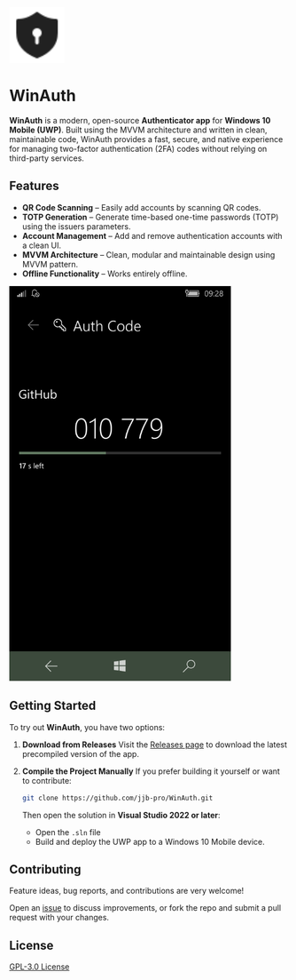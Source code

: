 <img src="https://github.com/jjb-pro/WinAuth/blob/main/Assets/WinAuth_Icon.svg" alt="WinAuth icon" width="100"/>

# WinAuth

**WinAuth** is a modern, open-source **Authenticator app** for **Windows 10 Mobile (UWP)**. Built using the MVVM architecture and written in clean, maintainable code, WinAuth provides a fast, secure, and native experience for managing two-factor authentication (2FA) codes without relying on third-party services.

## Features

* **QR Code Scanning** – Easily add accounts by scanning QR codes.
* **TOTP Generation** – Generate time-based one-time passwords (TOTP) using the issuers parameters.
* **Account Management** – Add and remove authentication accounts with a clean UI.
* **MVVM Architecture** – Clean, modular and maintainable design using MVVM pattern.
* **Offline Functionality** – Works entirely offline. 

<img src="https://github.com/jjb-pro/WinAuth/blob/main/Assets/WinAuth_Preview.png" alt="WinAuth preview screenshot" width="400"/>

## Getting Started

To try out **WinAuth**, you have two options:

1. **Download from Releases**
   Visit the [Releases page](https://github.com/jjb-pro/WinAuth/releases) to download the latest precompiled version of the app.

2. **Compile the Project Manually**
   If you prefer building it yourself or want to contribute:

   ```bash
   git clone https://github.com/jjb-pro/WinAuth.git
   ```

   Then open the solution in **Visual Studio 2022 or later**:

   * Open the `.sln` file
   * Build and deploy the UWP app to a Windows 10 Mobile device.

## Contributing

Feature ideas, bug reports, and contributions are very welcome!

Open an [issue](https://github.com/jjb-pro/WinAuth/issues) to discuss improvements, or fork the repo and submit a pull request with your changes.

## License

[GPL-3.0 License](LICENSE)